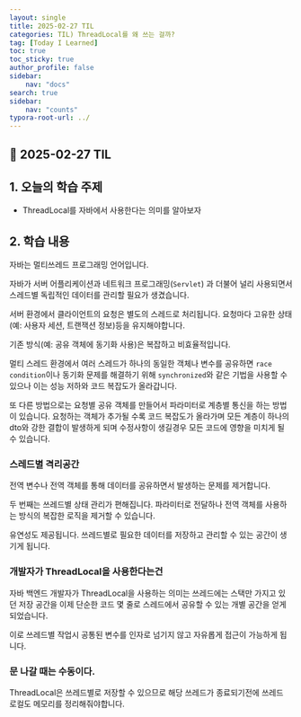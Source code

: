 ```yaml
---
layout: single
title: 2025-02-27 TIL
categories: TIL) ThreadLocal를 왜 쓰는 걸까?
tag: [Today I Learned]
toc: true
toc_sticky: true
author_profile: false
sidebar:
    nav: "docs"
search: true
sidebar:
    nav: "counts"
typora-root-url: ../
---
```


## 📌 2025-02-27 TIL

## 1. 오늘의 학습 주제
- ThreadLocal를 자바에서 사용한다는 의미를 알아보자

## 2. 학습 내용

자바는 멀티쓰레드 프로그래밍 언어입니다.

자바가 서버 어플리케이션과 네트워크 프로그래밍(`Servlet`) 과 더불어 널리 사용되면서 스레드별 독립적인 데이터를 관리할 필요가 생겼습니다.

서버 환경에서 클라이언트의 요청은 별도의 스레드로 처리됩니다. 요청마다 고유한 상태(예: 사용자 세션, 트랜잭션 정보)등을 유지해야합니다.  

기존 방식(예: 공유 객체에 동기화 사용)은 복잡하고 비효율적입니다.

멀티 스레드 환경에서 여러 스레드가 하나의 동일한 객체나 변수를 공유하면 `race condition`이나 동기화 문제를 해결하기 위해 `synchronized`와 같은 기법을 사용할 수 있으나 이는 성능 저하와 코드 복잡도가 올라갑니다.

또 다른 방법으로는 요청별 공유 객체를 만들어서 파라미터로 계층별 통신을 하는 방법이 있습니다.
요청하는 객체가 추가될 수록 코드 복잡도가 올라가며 모든 계층이 하나의 dto와 강한 결합이 발생하게 되며 수정사항이 생길경우 모든 코드에 영향을 미치게 될 수 있습니다.

### 스레드별 격리공간

전역 변수나 전역 객체를 통해 데이터를 공유하면서 발생하는 문제를 제거합니다.

두 번째는 쓰레드별 상태 관리가 편해집니다. 파라미터로 전달하나 전역 객체를 사용하는 방식의 복잡한 로직을 제거할 수 있습니다. 

유연성도 제공됩니다. 쓰레드별로 필요한 데이터를 저장하고 관리할 수 있는 공간이 생기게 됩니다.

### 개발자가 ThreadLocal을 사용한다는건

자바 백엔드 개발자가 ThreadLocal을 사용하는 의미는 쓰레드에는 스택만 가지고 있던 저장 공간을 이제 단순한 코드 몇 줄로 스레드에서 공유할 수 있는 개별 공간을 얻게 되었습니다.

이로 쓰레드별 작업시 공통된 변수를 인자로 넘기지 않고 자유롭게 접근이 가능하게 됩니다.

### 문 나갈 때는 수동이다.

ThreadLocal은 쓰레드별로 저장할 수 있으므로 해당 쓰레드가 종료되기전에 쓰레드 로컬도 메모리를 정리해줘야합니다.
